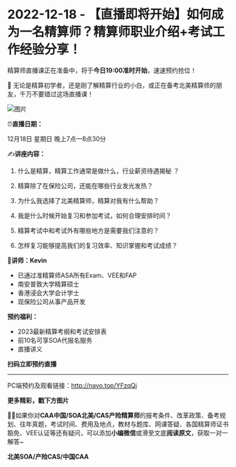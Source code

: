 # 2022-12-18 - 【直播即将开始】如何成为一名精算师？精算师职业介绍+考试工作经验分享！

精算师直播课正在准备中，将于**今日19:00准时开始**，速速预约抢位！

🙋 无论是精算初学者，还是刚了解精算行业的小白，或正在备考北美精算师的朋友，千万不要错过这场直播课！

![图片](https://mmbiz.qpic.cn/mmbiz_jpg/mK3FpI9af4lxRMXAGeRXUdjt4uXibI1RE6aWHdqXicM7EzRY5adpBmtK2DK3Fckkh6nWn3ibricH9hnXrJUJJzaF2w/640?wx_fmt=jpeg&tp=webp&wxfrom=5&wx_lazy=1)

⏰**直播日期：**

12月18日 星期日 晚上7点—8点30分

✍**讲座内容：**

1. 什么是精算，精算工作通常是做什么，行业薪资待遇揭秘 ？

2. 精算除了在保险公司，还能在哪些行业发光发热？

3. 为什么我选择了北美精算师，精算对我有什么帮助？

4. 我是什么时候开始复习和参加考试，如何合理安排时间？

5. 精算考试中和考试外有哪些地方是需要我们注意的？

6. 怎样复习能够提高我们的复习效率、知识掌握和考试成绩？

👦**讲师：Kevin**

* 已通过准精算师ASA所有Exam、VEE和FAP
* 南安普敦大学精算硕士
* 香港浸会大学会计学士
* 现保险公司从事产品开发

**预约福利：**

* 2023最新精算考纲和考试安排表
* 前10名可享SOA代报名服务
* 直播讲义

**扫码立即预约直播**

****



PC端预约及观看链接：http://navo.top/YFzqQj

**更多精彩，戳下方图片**



[](http://mp.weixin.qq.com/s?__biz=Mzg5ODgxNDE0NQ==&mid=2247487955&idx=1&sn=4cd64dbe9b2ed7a555f78b31464a987b&chksm=c05d887df72a016ba99af58538df3fcffe85c27d0de302cdbafe776b98794878482e6edccbe8&scene=21#wechat_redirect)

[](http://mp.weixin.qq.com/s?__biz=Mzg5ODgxNDE0NQ==&mid=2247488824&idx=1&sn=adb6ccdf833a908a57cc3b1fe60cea58&chksm=c05d8c96f72a0580c652da9466ff9884ae380135faef799c58b908b356d6712b56287100ea41&scene=21#wechat_redirect)

[](http://mp.weixin.qq.com/s?__biz=Mzg5ODgxNDE0NQ==&mid=2247488823&idx=1&sn=4a7f2d2b72ef040c6df9dbf5e3c8ce17&chksm=c05d8c99f72a058f1d4ffa093bf2b1c54b67ffc717df19776a704cd102272c32b5833efec234&scene=21#wechat_redirect)

[](http://mp.weixin.qq.com/s?__biz=Mzg5ODgxNDE0NQ==&mid=2247488785&idx=1&sn=9c4973f67fd0347a0f0f48f71ad1bb3c&chksm=c05d8cbff72a05a93f2b6d814c18b3328d8715f7c91fe024c32d8ece80f1b0a7e1366634cc52&scene=21#wechat_redirect)

[](http://mp.weixin.qq.com/s?__biz=Mzg5ODgxNDE0NQ==&mid=2247485880&idx=1&sn=0ba2bf0e4451dec32a929e06b118121c&chksm=c05d9016f72a1900fe9894195b322250dec7c7456ca30c5cce94ae6819d30bc65094e2e2719d&scene=21#wechat_redirect)

[](http://mp.weixin.qq.com/s?__biz=Mzg5ODgxNDE0NQ==&mid=2247483716&idx=1&sn=e1df2885756e4f4a72d0567ffa4690bb&chksm=c05d98eaf72a11fca6a29c8eb62754a0b92898373d1de868332308fafe026d4c456fc0f4653f&scene=21#wechat_redirect)

[](http://mp.weixin.qq.com/s?__biz=Mzg5ODgxNDE0NQ==&mid=2247484036&idx=1&sn=9bfce993ba0c830ec1e4b39b6716dd12&chksm=c05d9b2af72a123ccbaf001cc3fc565750743273fa0647a136e7593c7e21d55402af0fed5006&scene=21#wechat_redirect)

[](http://mp.weixin.qq.com/s?__biz=Mzg5ODgxNDE0NQ==&mid=2247484305&idx=1&sn=faae400b6a109a99b390d9cf3b2e4c29&chksm=c05d9a3ff72a1329c36d211fdd502501b728c1692d079cf95ee41fd0269002f7c72cffff1ad0&scene=21#wechat_redirect)





**💁‍♀️**如果你对**CAA中国/SOA北美/CAS产险精算师**的报考条件、改革政策、备考规划、往年真题，考试时间、费用及地点，教材与题库、网课答疑、各国精算师证书豁免、VEE认证等还有疑问，可以添加**小编微信**或滑至文底**阅读原文**，获取一对一解答~

**北美SOA/产险CAS/中国CAA**